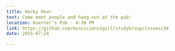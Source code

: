 ```yaml
---
title: Hacky Hour
text: Come meet people and hang out at the pub!
location: Koerner's Pub - 4:30 PM
link: https://github.com/minisciencegirl/studyGroup/issues/34
date: 2015-07-24

---
```

